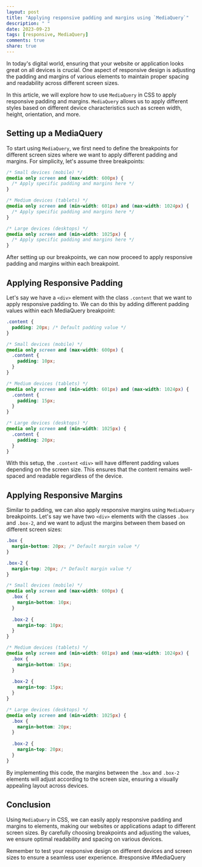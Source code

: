 ```yaml
---
layout: post
title: "Applying responsive padding and margins using `MediaQuery`"
description: " "
date: 2023-09-23
tags: [responsive, MediaQuery]
comments: true
share: true
---
```


In today's digital world, ensuring that your website or application looks great on all devices is crucial. One aspect of responsive design is adjusting the padding and margins of various elements to maintain proper spacing and readability across different screen sizes.

In this article, we will explore how to use `MediaQuery` in CSS to apply responsive padding and margins. `MediaQuery` allows us to apply different styles based on different device characteristics such as screen width, height, orientation, and more.

## Setting up a MediaQuery

To start using `MediaQuery`, we first need to define the breakpoints for different screen sizes where we want to apply different padding and margins. For simplicity, let's assume three breakpoints:

```css
/* Small devices (mobile) */
@media only screen and (max-width: 600px) {
  /* Apply specific padding and margins here */
}

/* Medium devices (tablets) */
@media only screen and (min-width: 601px) and (max-width: 1024px) {
  /* Apply specific padding and margins here */
}

/* Large devices (desktops) */
@media only screen and (min-width: 1025px) {
  /* Apply specific padding and margins here */
}
```

After setting up our breakpoints, we can now proceed to apply responsive padding and margins within each breakpoint.

## Applying Responsive Padding

Let's say we have a `<div>` element with the class `.content` that we want to apply responsive padding to. We can do this by adding different padding values within each MediaQuery breakpoint:

```css
.content {
  padding: 20px; /* Default padding value */
}

/* Small devices (mobile) */
@media only screen and (max-width: 600px) {
  .content {
    padding: 10px;
  }
}

/* Medium devices (tablets) */
@media only screen and (min-width: 601px) and (max-width: 1024px) {
  .content {
    padding: 15px;
  }
}

/* Large devices (desktops) */
@media only screen and (min-width: 1025px) {
  .content {
    padding: 20px;
  }
}
```

With this setup, the `.content` `<div>` will have different padding values depending on the screen size. This ensures that the content remains well-spaced and readable regardless of the device.

## Applying Responsive Margins

Similar to padding, we can also apply responsive margins using `MediaQuery` breakpoints. Let's say we have two `<div>` elements with the classes `.box` and `.box-2`, and we want to adjust the margins between them based on different screen sizes:

```css
.box {
  margin-bottom: 20px; /* Default margin value */
}

.box-2 {
  margin-top: 20px; /* Default margin value */
}

/* Small devices (mobile) */
@media only screen and (max-width: 600px) {
  .box {
    margin-bottom: 10px;
  }
  
  .box-2 {
    margin-top: 10px;
  }
}

/* Medium devices (tablets) */
@media only screen and (min-width: 601px) and (max-width: 1024px) {
  .box {
    margin-bottom: 15px;
  }
  
  .box-2 {
    margin-top: 15px;
  }
}

/* Large devices (desktops) */
@media only screen and (min-width: 1025px) {
  .box {
    margin-bottom: 20px;
  }
  
  .box-2 {
    margin-top: 20px;
  }
}
```

By implementing this code, the margins between the `.box` and `.box-2` elements will adjust according to the screen size, ensuring a visually appealing layout across devices.

## Conclusion

Using `MediaQuery` in CSS, we can easily apply responsive padding and margins to elements, making our websites or applications adapt to different screen sizes. By carefully choosing breakpoints and adjusting the values, we ensure optimal readability and spacing on various devices.

Remember to test your responsive design on different devices and screen sizes to ensure a seamless user experience. #responsive #MediaQuery